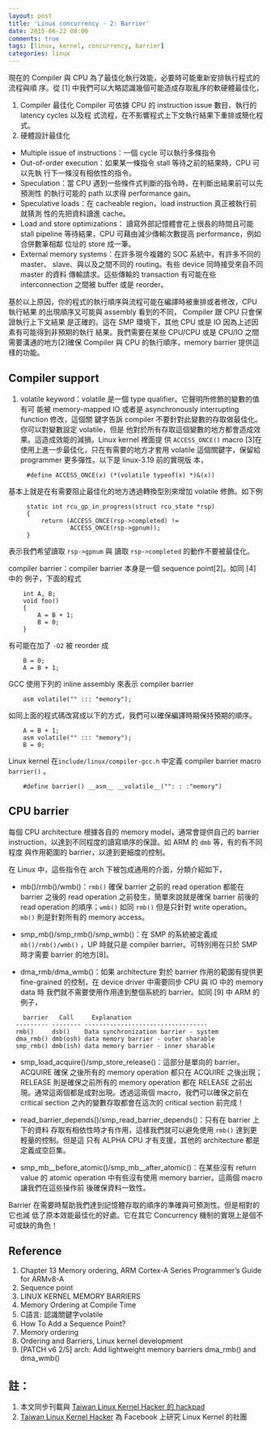 ```yaml
---
layout: post
title: 'Linux concurrency - 2: Barrier'
date: 2015-06-22 08:00
comments: true
tags: [linux, kernel, concurrency, barrier]
categories: linux
---
```

現在的 Compiler 與 CPU 為了最佳化執行效能，必要時可能重新安排執行程式的流程與順
序。從 [1] 中我們可以大略認識幾個可能造成存取亂序的軟硬體最佳化，

1. Compiler 最佳化
   Compiler 可依據 CPU 的 instruction issue 數目、執行的 latency cycles 以及程
式流程，在不影響程式上下文執行結果下重排或簡化程式。
2. 硬體設計最佳化
  * Multiple issue of instructions：一個 cycle 可以執行多條指令
  * Out-of-order execution：如果某一條指令 stall 等待之前的結果時，CPU 可以先執
    行下一條沒有相依性的指令。
  * Speculation：當 CPU 遇到一些條件式判斷的指令時，在判斷出結果前可以先預測性
    的執行可能的 path 以求得 performance gain。
  * Speculative loads：在 cacheable region，load instruction 真正被執行前就猜測
    性的先把資料讀進 cache。
  * Load and store optimizations： 讀寫外部記憶體會花上很長的時間且可能 stall
    pipeline 等待結果，CPU 可藉由減少傳輸次數提高 performance，例如合併數筆相鄰
    位址的 store 成一筆。
  * External memory systems：在許多現今複雜的 SOC 系統中，有許多不同的 master、
    slave、與以及之間不同的 routing。有些 device 同時接受來自不同 master 的資料
    傳輸請求。這些傳輸的 transaction 有可能在些 interconnection 之間被 buffer
    或是 reorder。

基於以上原因，你的程式的執行順序與流程可能在編譯時被重排或者修改，CPU 執行結果
的出現順序又可能與 assembly 看到的不同， Compiler 跟 CPU 只會保證執行上下文結果
是正確的。這在 SMP 環境下，其他 CPU 或是 IO 因為上述因素有可能得到非預期的執行
結果。我們需要在某些 CPU/CPU 或是 CPU/IO 之間需要溝通的地方[2]確保 Compiler 與
CPU 的執行順序，memory barrier 提供這樣的功能。

## Compiler support
1. volatile keyword：volatile 是一個 type qualifier。它聲明所修飾的變數的值有可
能被 memory-mapped IO 或者是 asynchronously interrupting function 修改，這個關
鍵字告訴 compiler 不要針對此變數的存取做最佳化。你可以對變數設定 volatile，但是
他對於所有存取這個變數的地方都會造成效果。這造成效能的減損。Linux kernel 裡面提
供 `ACCESS_ONCE()` macro [3]在使用上進一步最佳化，只在有需要的地方才套用
volatile 這個關鍵字，保留給 programmer 更多彈性。以下是 linux-3.19 前的實現版
本，

~~~
     #define ACCESS_ONCE(x) (*(volatile typeof(x) *)&(x))
~~~

基本上就是在有需要阻止最佳化的地方透過轉換型別來增加 volatile 修飾。如下例

~~~
     static int rcu_gp_in_progress(struct rcu_state *rsp)
     {
         return (ACCESS_ONCE(rsp->completed) !=
                 ACCESS_ONCE(rsp->gpnum));
     }
~~~

表示我們希望讀取 `rsp->gpnum` 與 讀取 `rsp->completed` 的動作不要被最佳化。

compiler barrier：compiler barrier 本身是一個 sequence point[2]。如同 [4] 中的
例子，下面的程式

~~~
    int A, B;
    void foo()
    {
        A = B + 1;
        B = 0;
    }
~~~

有可能在加了 `-O2` 被 reorder 成

~~~
    B = 0;
    A = B + 1;
~~~

GCC 使用下列的 inline assembly 來表示 compiler barrier

~~~
    asm volatile("" ::: "memory");
~~~

如同上面的程式碼改寫成以下的方式，我們可以確保編譯時期保持預期的順序。

~~~
    A = B + 1;
    asm volatile("" ::: "memory");
    B = 0;
~~~

Linux kernel 在`include/linux/compiler-gcc.h` 中定義 compiler barrier macro
`barrier()` 。

~~~
    #define barrier() __asm__ __volatile__("": : :"memory")
~~~

## CPU barrier
每個 CPU architecture 根據各自的 memory model，通常會提供自己的 barrier
instruction，以達到不同程度的讀寫順序的保證。如 ARM 的 `dmb` 等，有的有不同程度
與作用範圍的 barrier，以達到更細度的控制。

在 Linux 中，這些指令在 arch 下被包成通用的介面，分類介紹如下，

* mb()/rmb()/wmb()：`rmb()` 確保 barrier 之前的 read operation 都能在 barrier
之後的 read operation 之前發生，簡單來說就是確保 barrier 前後的 read operation
的順序；`wmb()` 如同 `rmb()` 但是只針對 write operation。`mb()` 則是針對所有的
memory access。

* smp_mb()/smp_rmb()/smp_wmb()：在 SMP 的系統被定義成 `mb()/rmb()/wmb()` ，UP
時就只是 compiler barrier。可特別用在只於 SMP 時才需要 barrier 的地方[8]。

* dma_rmb/dma_wmb()：如果 architecture 對於 barrier 作用的範圍有提供更
fine-grained 的控制，在 device driver 中需要同步 CPU 與 IO 中的 memory data 時
我們就不需要使用作用達到整個系統的 barrier。如同 [9] 中 ARM 的例子，

~~~
    barrier   Call     Explanation
  --------- -------- ----------------------------------
  rmb()     dsb()    Data synchronization barrier - system
  dma_rmb() dmb(osh) data memory barrier - outer sharable
  smp_rmb() dmb(ish) data memory barrier - inner sharable
~~~

* smp_load_acquire()/smp_store_release()：這部分是單向的 barrier。 ACQUIRE 確保
之後所有的 memory operation 都只在 ACQUIRE 之後出現；RELEASE 則是確保之前所有的
memory operation 都在 RELEASE 之前出現。通常這兩個都是成對出現。透過這兩個
macro，我們可以確保之前在 critical section 之內的變數存取都會在這次的 critical
section 前完成！

* read_barrier_depends()/smp_read_barrier_depends()：只有在 barrier 上下的資料
存取有相依性時才有作用，這樣我們就可以避免使用 `rmb()` 達到更輕量的控制。但是這
只有 ALPHA  CPU 才有支援，其他的 architecture 都是定義成空巨集。

* smp_mb__before_atomic()/smp_mb__after_atomic()：在某些沒有 return value 的
atomic operation 中有些沒有使用 memory barrier。這兩個 macro 讓我們在這些操作前
後確保資料一致性。

Barrier 在需要時幫助我們達到記憶體存取的順序的準確與可預測性。但是相對的它也減
低了原本效能最佳化的好處。它在其它 Concurrency 機制的實現上是個不可或缺的角色！

## Reference
1. Chapter 13 Memory ordering, ARM Cortex-A Series Programmer’s Guide for ARMv8-A
2. Sequence point
3. LINUX KERNEL MEMORY BARRIERS
4. Memory Ordering at Compile Time
5. C語言: 認識關鍵字volatile
6. How To Add a Sequence Point?
7. Memory ordering
8. Ordering and Barriers, Linux kernel development
9. [PATCH v6 2/5] arch: Add lightweight memory barriers dma_rmb() and dma_wmb()

## 註：

1. 本文同步刊載與 [Taiwan Linux Kernel Hacker 的 hackpad](https://twlinuxkernelhackers.hackpad.com/Concurrency-in-Linux-Kernel-JX3tiL7l2Uo)
2. [Taiwan Linux Kernel Hacker](https://www.facebook.com/groups/twlinuxkernelhackers/887765881260525/?notif_t=group_activity)
為 Facebook 上研究 Linux Kernel 的社團
